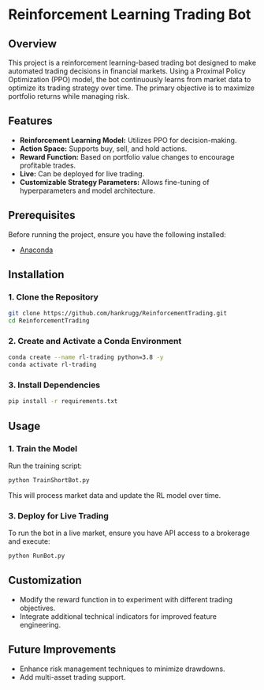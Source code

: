 # Reinforcement Learning Trading Bot  

## Overview  
This project is a reinforcement learning-based trading bot designed to make automated trading decisions in financial markets. Using a Proximal Policy Optimization (PPO) model, the bot continuously learns from market data to optimize its trading strategy over time. The primary objective is to maximize portfolio returns while managing risk.  

## Features  
- **Reinforcement Learning Model:** Utilizes PPO for decision-making.  
- **Action Space:** Supports buy, sell, and hold actions.  
- **Reward Function:** Based on portfolio value changes to encourage profitable trades.  
- **Live:** Can be deployed for live trading.  
- **Customizable Strategy Parameters:** Allows fine-tuning of hyperparameters and model architecture.  

## Prerequisites  
Before running the project, ensure you have the following installed:  
- [Anaconda](https://www.anaconda.com/)  

## Installation  
### 1. Clone the Repository  
```sh
git clone https://github.com/hankrugg/ReinforcementTrading.git
cd ReinforcementTrading 
```

### 2. Create and Activate a Conda Environment  
```sh
conda create --name rl-trading python=3.8 -y  
conda activate rl-trading  
```

### 3. Install Dependencies  
```sh
pip install -r requirements.txt  
```

## Usage  

### 1. Train the Model  
Run the training script:  
```sh
python TrainShortBot.py  
```
This will process market data and update the RL model over time.  


### 3. Deploy for Live Trading  
To run the bot in a live market, ensure you have API access to a brokerage and execute:  
```sh
python RunBot.py  
```

## Customization  
- Modify the reward function in to experiment with different trading objectives.  
- Integrate additional technical indicators for improved feature engineering.  

## Future Improvements  
- Enhance risk management techniques to minimize drawdowns.  
- Add multi-asset trading support.  

